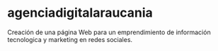 # agenciadigitalaraucania
Creación de una página Web para un emprendimiento de información tecnologica y marketing en redes sociales. 
